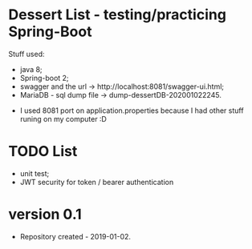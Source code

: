 # Dessert List - testing/practicing Spring-Boot

Stuff used:
- java 8;
- Spring-boot 2;
- swagger and the url -> http://localhost:8081/swagger-ui.html;
- MariaDB - sql dump file -> dump-dessertDB-202001022245.

* I used 8081 port on application.properties because I had other stuff runing on my computer :D

# TODO List
- unit test;
- JWT security for token / bearer authentication

# version 0.1
- Repository created - 2019-01-02.

